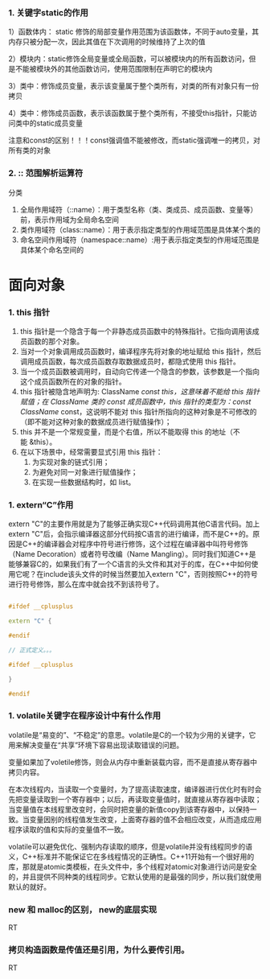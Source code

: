 ### 1. 关键字static的作用

1）函数体内： static 修饰的局部变量作用范围为该函数体，不同于auto变量，其内存只被分配一次，因此其值在下次调用的时候维持了上次的值

2）模块内：static修饰全局变量或全局函数，可以被模块内的所有函数访问，但是不能被模块外的其他函数访问，使用范围限制在声明它的模块内

3）类中：修饰成员变量，表示该变量属于整个类所有，对类的所有对象只有一份拷贝

4）类中：修饰成员函数，表示该函数属于整个类所有，不接受this指针，只能访问类中的static成员变量

注意和const的区别！！！const强调值不能被修改，而static强调唯一的拷贝，对所有类的对象

### 2. :: 范围解析运算符

分类

1. 全局作用域符（::name）：用于类型名称（类、类成员、成员函数、变量等）前，表示作用域为全局命名空间
2. 类作用域符（class::name）：用于表示指定类型的作用域范围是具体某个类的
3. 命名空间作用域符（namespace::name）:用于表示指定类型的作用域范围是具体某个命名空间的

# 面向对象

### 1. this 指针

1. this 指针是一个隐含于每一个非静态成员函数中的特殊指针。它指向调用该成员函数的那个对象。
1. 当对一个对象调用成员函数时，编译程序先将对象的地址赋给 this 指针，然后调用成员函数，每次成员函数存取数据成员时，都隐式使用 this 指针。
2. 当一个成员函数被调用时，自动向它传递一个隐含的参数，该参数是一个指向这个成员函数所在的对象的指针。
1. this 指针被隐含地声明为: ClassName *const this，这意味着不能给 this 指针赋值；在 ClassName 类的 const 成员函数中，this 指针的类型为：const ClassName* const，这说明不能对 this 指针所指向的这种对象是不可修改的（即不能对这种对象的数据成员进行赋值操作）；
2. this 并不是一个常规变量，而是个右值，所以不能取得 this 的地址（不能 &this）。
1. 在以下场景中，经常需要显式引用 this 指针：
	1. 为实现对象的链式引用；
	2. 为避免对同一对象进行赋值操作；
	3. 在实现一些数据结构时，如 list。

### 1. extern“C”作用

extern "C"的主要作用就是为了能够正确实现C++代码调用其他C语言代码。加上extern "C"后，会指示编译器这部分代码按C语言的进行编译，而不是C++的。原因是C++的编译器会对程序中符号进行修饰，这个过程在编译器中叫符号修饰（Name Decoration）或者符号改编（Name Mangling）。同时我们知道C++是能够兼容C的，如果我们有了一个C语言的头文件和其对于的库，在C++中如何使用它呢？在include该头文件的时候当然要加入extern "C"，否则按照C++的符号进行符号修饰，那么在库中就会找不到该符号了。

```cpp

#ifdef __cplusplus

extern "C" {

#endif

// 正式定义。。。

#ifdef __cplusplus

}

#endif

```

### 1. volatile关键字在程序设计中有什么作用

volatile是“易变的”、“不稳定”的意思。volatile是C的一个较为少用的关键字，它用来解决变量在“共享”环境下容易出现读取错误的问题。

变量如果加了voletile修饰，则会从内存中重新装载内容，而不是直接从寄存器中拷贝内容。

在本次线程内，当读取一个变量时，为了提高读取速度，编译器进行优化时有时会先把变量读取到一个寄存器中；以后，再读取变量值时，就直接从寄存器中读取；当变量值在本线程里改变时，会同时把变量的新值copy到该寄存器中，以保持一致。当变量因别的线程值发生改变，上面寄存器的值不会相应改变，从而造成应用程序读取的值和实际的变量值不一致。

volatile可以避免优化、强制内存读取的顺序，但是volatile并没有线程同步的语义，C++标准并不能保证它在多线程情况的正确性。C++11开始有一个很好用的库，那就是atomic类模板，在<atomic>头文件中，多个线程对atomic对象进行访问是安全的，并且提供不同种类的线程同步。它默认使用的是最强的同步，所以我们就使用默认的就好。


### new 和 malloc的区别， new的底层实现
RT

### 拷贝构造函数是传值还是引用，为什么要传引用。
RT


